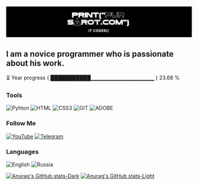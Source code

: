 [![Header](https://github.com/FurStrot/FurStrot/blob/main/assets/header.jpg)](https://www.youtube.com/@FurStrot)

## I am a novice programmer who is passionate about his work.

⏳ Year progress { ███████████▁▁▁▁▁▁▁▁▁▁▁▁▁▁▁▁ } 23.68 %


### Tools

![Pyhton](https://shields.microej.com/badge/Python-000000?style=for-the-badge&logo=Python&logoColor=ffffff)
![HTML](https://shields.microej.com/badge/HTML-000000?style=for-the-badge&logo=html5&logoColor=ffffff)
![CSS3](https://shields.microej.com/badge/CSS3-000000?style=for-the-badge&logo=CSS3&logoColor=ffffff)
![GIT](https://shields.microej.com/badge/GIT-000000?style=for-the-badge&logo=GIT&logoColor=ffffff)
![ADOBE](https://shields.microej.com/badge/Adobe-000000?style=for-the-badge&logo=ADOBE&logoColor=ffffff)

### Follow Me
[![YouTube](https://shields.microej.com/badge/YouTube-000000?style=for-the-badge&logo=YouTube&logoColor=ffffff)](https://www.youtube.com/@FurStrot)
[![Telegram](https://shields.microej.com/badge/Telegram-000000?style=for-the-badge&logo=Telegram&logoColor=ffffff)](https://t.me/FurStrot)

### Languages
![English](https://shields.microej.com/badge/English-000000?style=for-the-badge&logo=🇺🇸)
![Russia](https://shields.microej.com/badge/Russia-000000?style=for-the-badge&logo=ru)

[![Anurag's GitHub stats-Dark](https://github-readme-stats.vercel.app/api?username=FurStrot&show_icons=true&theme=dark#gh-dark-mode-only)](https://github.com/anuraghazra/github-readme-stats#gh-dark-mode-only)
[![Anurag's GitHub stats-Light](https://github-readme-stats.vercel.app/api?username=anuraghazra&show_icons=true&theme=default#gh-light-mode-only)](https://github.com/anuraghazra/github-readme-stats#gh-light-mode-only)
